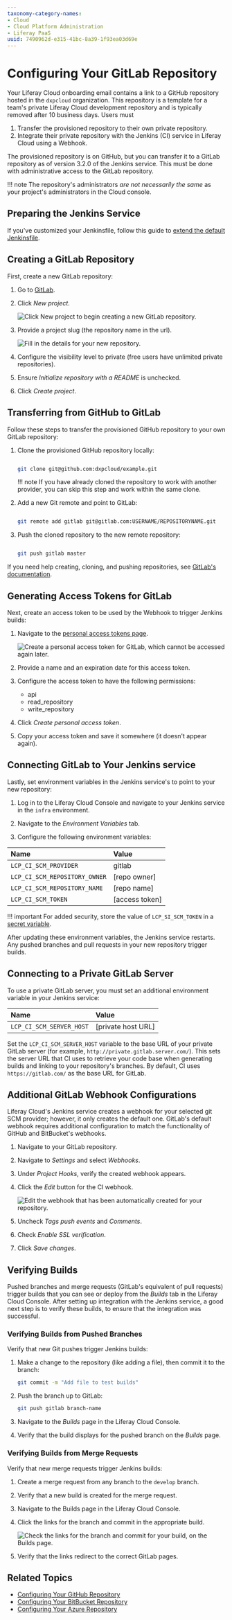 ```yaml
---
taxonomy-category-names:
- Cloud
- Cloud Platform Administration
- Liferay PaaS
uuid: 7490962d-e315-41bc-8a39-1f93ea03d69e
---
```

# Configuring Your GitLab Repository

Your Liferay Cloud onboarding email contains a link to a GitHub repository hosted in the `dxpcloud` organization. This repository is a template for a team's private Liferay Cloud development repository and is typically removed after 10 business days. Users must

1. Transfer the provisioned repository to their own private repository.
1. Integrate their private repository with the Jenkins (CI) service in Liferay Cloud using a Webhook.

The provisioned repository is on GitHub, but you can transfer it to a GitLab repository as of version 3.2.0 of the Jenkins service. This must be done with administrative access to the GitLab repository.

!!! note
    The repository's administrators *are not necessarily the same* as your project's administrators in the Cloud console.

## Preparing the Jenkins Service

If you've customized your Jenkinsfile, follow this guide to [extend the default Jenkinsfile](../platform-services/continuous-integration.md#extending-the-default-jenkinsfile).

## Creating a GitLab Repository

First, create a new GitLab repository:

1. Go to [GitLab](https://gitlab.com).

1. Click *New project*.

   ![Click New project to begin creating a new GitLab repository.](./configuring-your-gitlab-repository/images/01.png)

1. Provide a project slug (the repository name in the url).

   ![Fill in the details for your new repository.](./configuring-your-gitlab-repository/images/02.png)

1. Configure the visibility level to private (free users have unlimited private repositories).

1. Ensure *Initialize repository with a README* is unchecked.

1. Click *Create project*.

## Transferring from GitHub to GitLab

Follow these steps to transfer the provisioned GitHub repository to your own GitLab repository:

1. Clone the provisioned GitHub repository locally:

   ```bash

   git clone git@github.com:dxpcloud/example.git

   ```

   !!! note
       If you have already cloned the repository to work with another provider, you can skip this step and work within the same clone.

1. Add a new Git remote and point to GitLab:

   ```bash 

   git remote add gitlab git@gitlab.com:USERNAME/REPOSITORYNAME.git

   ```

1. Push the cloned repository to the new remote repository:

   ```bash 

   git push gitlab master

   ```

If you need help creating, cloning, and pushing repositories, see [GitLab's documentation](https://docs.gitlab.com/ee/gitlab-basics/start-using-git.html).

## Generating Access Tokens for GitLab

Next, create an access token to be used by the Webhook to trigger Jenkins builds:

1. Navigate to the [personal access tokens page](https://gitlab.com/profile/personal_access_tokens).

   ![Create a personal access token for GitLab, which cannot be accessed again later.](./configuring-your-gitlab-repository/images/03.png)

1. Provide a name and an expiration date for this access token.

1. Configure the access token to have the following permissions:

   - api
   - read_repository
   - write_repository

1. Click *Create personal access token*.

1. Copy your access token and save it somewhere (it doesn't appear again).

## Connecting GitLab to Your Jenkins service

Lastly, set environment variables in the Jenkins service's to point to your new repository:

1. Log in to the Liferay Cloud Console and navigate to your Jenkins service in the `infra` environment.

1. Navigate to the *Environment Variables* tab.

1. Configure the following environment variables:

| Name                          | Value          |
| :---------------------------- | :------------- |
| `LCP_CI_SCM_PROVIDER`         | gitlab         |
| `LCP_CI_SCM_REPOSITORY_OWNER` | [repo owner]   |
| `LCP_CI_SCM_REPOSITORY_NAME`  | [repo name]    |
| `LCP_CI_SCM_TOKEN`            | [access token] |

!!! important
    For added security, store the value of `LCP_SI_SCM_TOKEN` in a [secret variable](../tuning-security-settings/managing-secure-environment-variables-with-secrets#referencing-secrets-from-environment-variables).

After updating these environment variables, the Jenkins service restarts. Any pushed branches and pull requests in your new repository trigger builds.

## Connecting to a Private GitLab Server

To use a private GitLab server, you must set an additional environment variable in your Jenkins service:

| Name                     | Value              |
| :----------------------- | :----------------- |
| `LCP_CI_SCM_SERVER_HOST` | [private host URL] |

Set the `LCP_CI_SCM_SERVER_HOST` variable to the base URL of your private GitLab server (for example, `http://private.gitlab.server.com/`). This sets the server URL that CI uses to retrieve your code base when generating builds and linking to your repository's branches. By default, CI uses `https://gitlab.com/` as the base URL for GitLab.

## Additional GitLab Webhook Configurations

Liferay Cloud's Jenkins service creates a webhook for your selected git SCM provider; however, it only creates the default one. GitLab's default webhook requires additional configuration to match the functionality of GitHub and BitBucket's webhooks.

1. Navigate to your GitLab repository.

1. Navigate to *Settings* and select *Webhooks*.

1. Under *Project Hooks*, verify the created webhook appears.

1. Click the *Edit* button for the CI webhook.

   ![Edit the webhook that has been automatically created for your repository.](./configuring-your-gitlab-repository/images/04.png)

1. Uncheck *Tags push events* and *Comments*.

1. Check *Enable SSL verification*.

1. Click *Save changes*.

## Verifying Builds

Pushed branches and merge requests (GitLab's equivalent of pull requests) trigger builds that you can see or deploy from the *Builds* tab in the Liferay Cloud Console. After setting up integration with the Jenkins service, a good next step is to verify these builds, to ensure that the integration was successful.

### Verifying Builds from Pushed Branches

Verify that new Git pushes trigger Jenkins builds:

1. Make a change to the repository (like adding a file), then commit it to the branch:

   ```bash
   git commit -m "Add file to test builds"
   ```

1. Push the branch up to GitLab:

   ```bash
   git push gitlab branch-name
   ```

1. Navigate to the *Builds* page in the Liferay Cloud Console.

1. Verify that the build displays for the pushed branch on the *Builds* page.

### Verifying Builds from Merge Requests

Verify that new merge requests trigger Jenkins builds:

1. Create a merge request from any branch to the `develop` branch.

1. Verify that a new build is created for the merge request.

1. Navigate to the Builds page in the Liferay Cloud Console.

1. Click the links for the branch and commit in the appropriate build.

   ![Check the links for the branch and commit for your build, on the Builds page.](./configuring-your-gitlab-repository/images/05.png)

1. Verify that the links redirect to the correct GitLab pages.

## Related Topics

- [Configuring Your GitHub Repository](./configuring-your-github-repository.md)
- [Configuring Your BitBucket Repository](./configuring-your-bitbucket-repository.md)
- [Configuring Your Azure Repository](./configuring-your-azure-repository.md)
